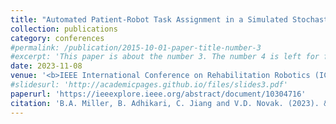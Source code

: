 ```yaml
---
title: "Automated Patient-Robot Task Assignment in a Simulated Stochastic Rehabilitation Gym"
collection: publications
category: conferences
#permalink: /publication/2015-10-01-paper-title-number-3
#excerpt: 'This paper is about the number 3. The number 4 is left for future work.'
date: 2023-11-08
venue: '<b>IEEE International Conference on Rehabilitation Robotics (ICORR)</b>'
#slidesurl: 'http://academicpages.github.io/files/slides3.pdf'
paperurl: 'https://ieeexplore.ieee.org/abstract/document/10304716'
citation: 'B.A. Miller, B. Adhikari, C. Jiang and V.D. Novak. (2023). &quot;Automated Patient-Robot Task Assignment in a Simulated Stochastic Rehabilitation Gym.&quot; <i>IEEE International Conference on Rehabilitation Robotics (ICORR)</i>.'
---
```

